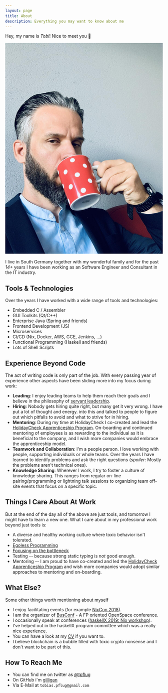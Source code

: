 ```yaml
---
layout: page
title: About
description: Everything you may want to know about me
---
```

Hey, my name is *Tobi*! Nice to meet you 👋

<p align="center">
    <img src="/images/me.jpg" alt="me enjoying coffee trying to look smrat">
</p>

I live in South Germany together with my wonderful family
and for the past _14+_ years I have been working as an Software Engineer and Consultant in the IT industry.

## Tools & Technologies

Over the years I have worked with a wide range of tools and technologies:

- Embedded C / Assembler
- GUI Toolkits (Qt/C++)
- Enterprise Java (Spring and friends)
- Frontend Development (JS)
- Microservices
- CI/CD (Nix, Docker, AWS, GCE, Jenkins, ...)
- Functional Programming (Haskell and friends)
- Lots of Shell Scripts

## Experience Beyond Code

The act of writing code is only part of the job. With every passing year of experience other aspects have been
sliding more into my focus during work:

- **Leading**: I enjoy leading teams to help them reach their goals and I believe in the philosophy of [servant leadership](https://en.wikipedia.org/wiki/Servant_leadership).
- **Hiring**: Nobody gets hiring quite right, but many get it very wrong. I have put a lot of thought and energy.
into this and talked to people to figure out which pitfalls to avoid and what to strive for in hiring.
- **Mentoring**: During my time at HolidayCheck I co-created and lead the [HolidayCheck Apprenticeship Program](http://apprenticeship.holidaycheck.com/). On-boarding and continued mentoring of employees is as rewarding to the individual as it is beneficial to the company, and I wish more companies would embrace the apprenticeship model.
- **Teamwork and Collaboration**: I'm a people person. I love working with people, supporting individuals or whole teams. Over the years I have learned to identify problems and ask the right questions (_spoiler_: Mostly the problems aren't technical ones).
- **Knowledge Sharing**: Wherever I work, I try to foster a culture of knowledge sharing. This ranges from regular on-line pairing/programming or lightning talk sessions to organizing team off-site events that focus on a specific topic.

## Things I Care About At Work

But at the end of the day all of the above are just tools, and tomorrow I might have to learn a new one. What
I care about in my professional work beyond just tools is:

- A diverse and healthy working culture where toxic behavior isn't tolerated.
- [Egoless Programming](https://blog.codinghorror.com/the-ten-commandments-of-egoless-programming/)
- [Focusing on the bottleneck](https://www.leadingagile.com/2018/03/the-theory-of-constraints-in-agile/)
- Testing -- because strong static typing is _not_ good enough.
- Mentoring -- I am proud to have co-created and led the [HolidayCheck Apprenticeship Program](http://apprenticeship.holidaycheck.com/) and wish more companies would adopt similar approaches to mentoring and on-boarding.

## What Else?

Some other things worth mentioning about myself

- I enjoy facilitating events (for example [NixCon 2018](https://nixcon2018.org/)).
- I am the organizer of [BusConf](http://www.bus-conf.org) - A FP oriented OpenSpace conference.
- I occasionally speak at conferences ([haskellX 2019: Nix workshop](https://skillsmatter.com/skillscasts/14175-workshop-nix-and-haskell-from-hello-world-to-deploying-to-production)).
- I've helped out in the haskellX program committee which was a really nice experience.
- You can have a look at my [CV](https://tpflug.me/cv.pdf) if you want to.
- I believe blockchain is a bubble filled with toxic crypto nonsense and I don't want to be part of this.

## How To Reach Me

- You can find me on twitter as [@tpflug](https://www.twitter.com/tpflug)
- On GitHub i'm [gilligan](https://github.com/gilligan)
- Via E-Mail at `tobias.pflug@gmail.com`

